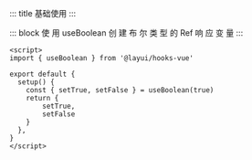 ::: title 基础使用
:::

::: block 使 用 useBoolean 创 建 布 尔 类 型 的 Ref 响 应 变 量
:::

```vue
<script>
import { useBoolean } from '@layui/hooks-vue'

export default {
  setup() {
    const { setTrue, setFalse } = useBoolean(true)
    return {
        setTrue,
        setFalse
    }
  },
}
</script>
```